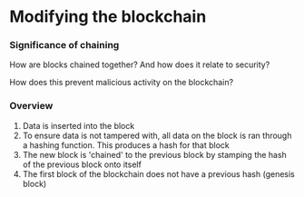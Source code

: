 # Modifying the blockchain

### Significance of chaining

How are blocks chained together? And how does it relate to security?

How does this prevent malicious activity on the blockchain?

### Overview

1) Data is inserted into the block
2) To ensure data is not tampered with, all data on the block is ran through a hashing function. This produces a hash for that block
3) The new block is 'chained' to the previous block by stamping the hash of the previous block onto itself
4) The first block of the blockchain does not have a previous hash (genesis block)